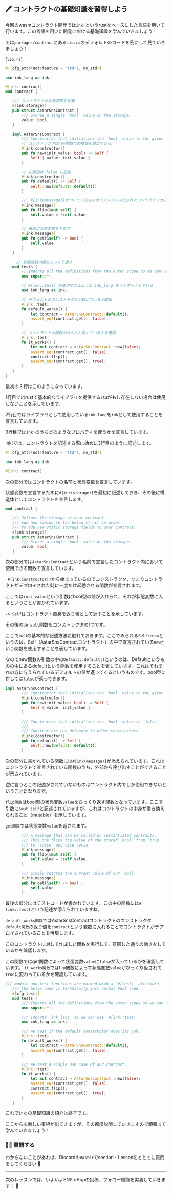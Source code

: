 ## 🖊 コントラクトの基礎知識を習得しよう

今回のwasmコントラクト開発では`ink!`というrustをベースにした言語を用いて行います。この言語を用いた開発における基礎知識を学んでいきましょう！

では`packages/contract`にある`lib.rs`のデフォルトのコードを例にして見ていきましょう！

[`lib.rs`]

```rust
#![cfg_attr(not(feature = "std"), no_std)]

use ink_lang as ink;

#[ink::contract]
mod contract {

   /// コントラクトの状態変数を定義
   #[ink(storage)]
   pub struct AstarSnsContract {
       /// Stores a single `bool` value on the storage.
       value: bool,
   }

   impl AstarSnsContract {
       /// Constructor that initializes the `bool` value to the given `init_value`.
       // コンストラクタはnew関数で初期値を設定できる。
       #[ink(constructor)]
       pub fn new(init_value: bool) -> Self {
           Self { value: init_value }
       }

       // 初期値は false に設定
       #[ink(constructor)]
       pub fn default() -> Self {
           Self::new(Default::default())
       }

       //  #[ink(message)]がついているものはインスタンス化されたコントラクトから呼び出し可能
       #[ink(message)]
       pub fn flip(&mut self) {
           self.value = !self.value;
       }

       // 単純に状態変数をを返す
       #[ink(message)]
       pub fn get(&self) -> bool {
           self.value
       }
   }

   　// 状態変数の値をひっくり返す
   mod tests {
       // Imports all the definitions from the outer scope so we can use them here.
       use super::*;

       // #[ink::test] が使用できるように ink_lang をインポートしている
       use ink_lang as ink;

       // デフォルトのコンストラクタが動いているか確認
       #[ink::test]
       fn default_works() {
           let contract = AstarSnsContract::default();
           assert_eq!(contract.get(), false);
       }

       // コントラクトの関数がきちんと動いているかを確認
       #[ink::test]
       fn it_works() {
           let mut contract = AstarSnsContract::new(false);
           assert_eq!(contract.get(), false);
           contract.flip();
           assert_eq!(contract.get(), true);
       }
   }
}

```

最初の３行はこのようになっています。

1行目ではrustで基本的なライブラリを提供する`std`がもし存在しない場合は使用しないことを示しています。

2行目ではライブラリとして使用している`ink_lang`を`ink`として使用することを宣言しています。

3行目では`ink!`のうちどのようなプロパティを使うかを宣言しています。

ink!では、コントラクトを記述する際に始めに3行目のように記述します。

```rust
#![cfg_attr(not(feature = "std"), no_std)]

use ink_lang as ink;

#[ink::contract]
```

次の部分ではコントラクトの名前と状態変数を宣言しています。

状態変数を宣言するために`#[ink(storage)]`を最初に記述しておき、その後に構造体としてコントラクトを宣言します。

```rust
mod contract {

   /// Defines the storage of your contract.
   /// Add new fields to the below struct in order
   /// to add new static storage fields to your contract.
   #[ink(storage)]
   pub struct AstarSnsContract {
       /// Stores a single `bool` value on the storage.
       value: bool,
   }
```

次の部分では`AstarSnsContract`という名前で宣言したコントラクト内において使用できる関数を宣言しています。

` #[ink(constructor)]`から始まっているのでコンストラクタ、つまりコントラクトがデプロイされた時に一度だけ起動される関数が宣言されます。

ここでは`init_value`という引数にbool型の値が入れられ、それが状態変数に入るということが書かれています。

`-> Self`はコントラクト自身を返り値として返すことを示しています。

その後の`default`関数もコンストラクタの1つです。

ここでrustの基本的な記述方法に触れておきます。ここでみられる`Self::new`というのは、Self（AstarSnsContractコントラクト）の中で宣言されている`new`という関数を使用することを表しています。

なのでnew関数の引数の中の`Default::default()`というのは、Defaultというものの中にあるdefaultという関数を使用することを表しています。これはそれぞれの方に与えられているデフォルトの値が返ってくるというものです。bool型に対しては`false`が返ってきます。

```rust
impl AstarSnsContract {
       /// Constructor that initializes the `bool` value to the given `init_value`.
       #[ink(constructor)]
       pub fn new(init_value: bool) -> Self {
           Self { value: init_value }
       }

       /// Constructor that initializes the `bool` value to `false`.
       ///
       /// Constructors can delegate to other constructors.
       #[ink(constructor)]
       pub fn default() -> Self {
           Self::new(Default::default())
       }
```

次の部分に書かれている関数には`#[ink(message)]`が添えられています。これはコントラクトで宣言されている関数のうち、外部から呼び出すことができることが示されています。

逆に言うとこの記述がされていないものはコントラクト内でしか使用できないということになります。

`flip関数`はbool型の状態変数`value`をひっくり返す関数となっています。ここで引数に`&mut self`と記述されていますが、これはコントラクトの中身が書き換えられること（mutable）を示しています。

`get関数`では状態変数`value`を返されます。

```rust
       /// A message that can be called on instantiated contracts.
       /// This one flips the value of the stored `bool` from `true`
       /// to `false` and vice versa.
       #[ink(message)]
       pub fn flip(&mut self) {
           self.value = !self.value;
       }

       /// Simply returns the current value of our `bool`.
       #[ink(message)]
       pub fn get(&self) -> bool {
           self.value
       }
```

最後の部分にはテストコードが書かれています。この中の関数には`#[ink::test]`という記述が添えられていますね。

`default_works関数`ではAstarSnsContractコントラクトのコンストラクタ`default関数`の返り値を`contract`という変数に入れることでコントラクトがデプロイされていることを再現します。

このコントラクトに対して作成した関数を実行して、意図した通りの動きをしているかを確認します。

この関数ではget関数によって状態変数`value`に`false`が入っているかを確認しています。
`it_works関数`ではflip関数によって状態変数`value`がひっくり返されて`true`に変わっているかを確認しています。

```rust
/// module and test functions are marked with a `#[test]` attribute.
   /// The below code is technically just normal Rust code.
   #[cfg(test)]
   mod tests {
       /// Imports all the definitions from the outer scope so we can use them here.
       use super::*;

       /// Imports `ink_lang` so we can use `#[ink::test]`.
       use ink_lang as ink;

       /// We test if the default constructor does its job.
       #[ink::test]
       fn default_works() {
           let contract = AstarSnsContract::default();
           assert_eq!(contract.get(), false);
       }

       /// We test a simple use case of our contract.
       #[ink::test]
       fn it_works() {
           let mut contract = AstarSnsContract::new(false);
           assert_eq!(contract.get(), false);
           contract.flip();
           assert_eq!(contract.get(), true);
       }
   }
```

これで`ink!`の基礎知識の紹介は終了です。

ここからも新しい事柄が出てきますが、その都度説明していきますので頑張って学んでいきましょう！

### 🙋‍♂️ 質問する

わからないことがあれば、Discordの`#astar`でsection・Lesson名とともに質問をしてください 👋

---

次のレッスンでは、いよいよSNS dAppの投稿、フォロー機能を実装していきます！ 🎉
